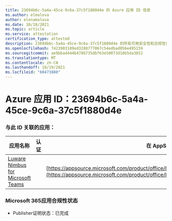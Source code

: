 ```yaml
---
title: 23694b6c-5a4a-45ce-9c6a-37c5f1880d4e 的 Azure 应用 ID 信息
ms.author: elmalova
author: elenamalova
ms.date: 10/18/2021
ms.topic: article
ms.service: attestation
certification_type: attested
description: 23694b6c-5a4a-45ce-9c6a-37c5f1880d4e 的所有可用安全性和合规性信息。
ms.openlocfilehash: 7423903189ed3288777067c54edbad056e495159
ms.sourcegitcommit: ae9bbad444b4786735dbf63e50073d10b5da3852
ms.translationtype: MT
ms.contentlocale: zh-CN
ms.lasthandoff: 10/19/2021
ms.locfileid: "60473880"
---
```

# <a name="azure-app-id-23694b6c-5a4a-45ce-9c6a-37c5f1880d4e"></a>Azure 应用 ID：23694b6c-5a4a-45ce-9c6a-37c5f1880d4e


### <a name="apps-associated-with-this-id"></a>与此 ID 关联的应用：
| **应用名称** | **认证** | **在 AppSource 中查看** |
|--------------|---------------|-----------------------|
| [Luware Nimbus for Microsoft Teams](https://docs.microsoft.com/microsoft-365-app-certification/forward/luwareagzurich.advanced_routing_azure_marketplace) |  | [https://appsource.microsoft.com/product/office/luwareagzurich.advanced_routing_azure_marketplace](https://appsource.microsoft.com/product/office/luwareagzurich.advanced_routing_azure_marketplace) |

### <a name="microsoft-365-app-compliance-status"></a>Microsoft 365应用合规性状态
- Publisher证明状态：已完成
